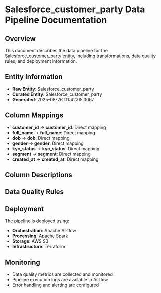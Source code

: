 # Salesforce_customer_party Data Pipeline Documentation

## Overview
This document describes the data pipeline for the Salesforce_customer_party entity, including transformations, data quality rules, and deployment information.

## Entity Information
- **Raw Entity**: Salesforce_customer_party
- **Curated Entity**: Salesforce_customer_party
- **Generated**: 2025-08-26T11:42:05.306Z

## Column Mappings
- **customer_id** → **customer_id**: Direct mapping
- **full_name** → **full_name**: Direct mapping
- **dob** → **dob**: Direct mapping
- **gender** → **gender**: Direct mapping
- **kyc_status** → **kyc_status**: Direct mapping
- **segment** → **segment**: Direct mapping
- **created_at** → **created_at**: Direct mapping

## Column Descriptions


## Data Quality Rules


## Deployment
The pipeline is deployed using:
- **Orchestration**: Apache Airflow
- **Processing**: Apache Spark
- **Storage**: AWS S3
- **Infrastructure**: Terraform

## Monitoring
- Data quality metrics are collected and monitored
- Pipeline execution logs are available in Airflow
- Error handling and alerting are configured